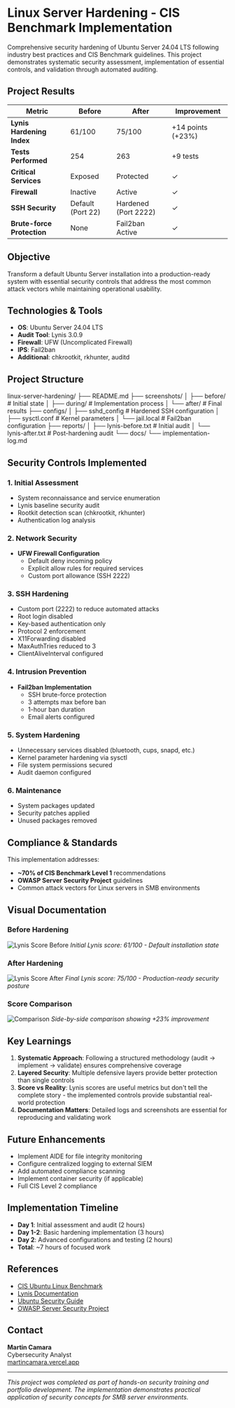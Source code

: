# Linux Server Hardening - CIS Benchmark Implementation

Comprehensive security hardening of Ubuntu Server 24.04 LTS following industry best practices and CIS Benchmark guidelines. This project demonstrates systematic security assessment, implementation of essential controls, and validation through automated auditing.

## Project Results

| Metric | Before | After | Improvement |
|--------|--------|-------|-------------|
| **Lynis Hardening Index** | 61/100 | 75/100 | +14 points (+23%) |
| **Tests Performed** | 254 | 263 | +9 tests |
| **Critical Services** | Exposed | Protected | ✓ |
| **Firewall** | Inactive | Active | ✓ |
| **SSH Security** | Default (Port 22) | Hardened (Port 2222) | ✓ |
| **Brute-force Protection** | None | Fail2ban Active | ✓ |

## Objective

Transform a default Ubuntu Server installation into a production-ready system with essential security controls that address the most common attack vectors while maintaining operational usability.

## Technologies & Tools

- **OS**: Ubuntu Server 24.04 LTS
- **Audit Tool**: Lynis 3.0.9
- **Firewall**: UFW (Uncomplicated Firewall)
- **IPS**: Fail2ban
- **Additional**: chkrootkit, rkhunter, auditd

## Project Structure

linux-server-hardening/
├── README.md
├── screenshots/
│   ├── before/          # Initial state
│   ├── during/          # Implementation process
│   └── after/           # Final results
├── configs/
│   ├── sshd_config      # Hardened SSH configuration
│   ├── sysctl.conf      # Kernel parameters
│   └── jail.local       # Fail2ban configuration
├── reports/
│   ├── lynis-before.txt # Initial audit
│   └── lynis-after.txt  # Post-hardening audit
└── docs/
└── implementation-log.md

## Security Controls Implemented

### 1. Initial Assessment
- System reconnaissance and service enumeration
- Lynis baseline security audit
- Rootkit detection scan (chkrootkit, rkhunter)
- Authentication log analysis

### 2. Network Security
- **UFW Firewall Configuration**
  - Default deny incoming policy
  - Explicit allow rules for required services
  - Custom port allowance (SSH 2222)
  
### 3. SSH Hardening
- Custom port (2222) to reduce automated attacks
- Root login disabled
- Key-based authentication only
- Protocol 2 enforcement
- X11Forwarding disabled
- MaxAuthTries reduced to 3
- ClientAliveInterval configured

### 4. Intrusion Prevention
- **Fail2ban Implementation**
  - SSH brute-force protection
  - 3 attempts max before ban
  - 1-hour ban duration
  - Email alerts configured

### 5. System Hardening
- Unnecessary services disabled (bluetooth, cups, snapd, etc.)
- Kernel parameter hardening via sysctl
- File system permissions secured
- Audit daemon configured

### 6. Maintenance
- System packages updated
- Security patches applied
- Unused packages removed

## Compliance & Standards

This implementation addresses:
- **~70% of CIS Benchmark Level 1** recommendations
- **OWASP Server Security Project** guidelines
- Common attack vectors for Linux servers in SMB environments

## Visual Documentation

### Before Hardening
![Lynis Score Before](screenshots/before/lynis-61-score.png)
*Initial Lynis score: 61/100 - Default installation state*

### After Hardening
![Lynis Score After](screenshots/after/lynis-post.png)
*Final Lynis score: 75/100 - Production-ready security posture*

### Score Comparison
![Comparison](screenshots/after/comparison-index-lynis.png)
*Side-by-side comparison showing +23% improvement*

## Key Learnings

1. **Systematic Approach**: Following a structured methodology (audit → implement → validate) ensures comprehensive coverage
2. **Layered Security**: Multiple defensive layers provide better protection than single controls
3. **Score vs Reality**: Lynis scores are useful metrics but don't tell the complete story - the implemented controls provide substantial real-world protection
4. **Documentation Matters**: Detailed logs and screenshots are essential for reproducing and validating work

## Future Enhancements

- Implement AIDE for file integrity monitoring
- Configure centralized logging to external SIEM
- Add automated compliance scanning
- Implement container security (if applicable)
- Full CIS Level 2 compliance

## Implementation Timeline

- **Day 1**: Initial assessment and audit (2 hours)
- **Day 1-2**: Basic hardening implementation (3 hours)
- **Day 2**: Advanced configurations and testing (2 hours)
- **Total**: ~7 hours of focused work

## References

- [CIS Ubuntu Linux Benchmark](https://www.cisecurity.org/benchmark/ubuntu_linux)
- [Lynis Documentation](https://cisofy.com/lynis/)
- [Ubuntu Security Guide](https://ubuntu.com/security)
- [OWASP Server Security Project](https://owasp.org/)

## Contact

**Martin Camara**  
Cybersecurity Analyst  
[martincamara.vercel.app](https://martincamara.vercel.app)

---

*This project was completed as part of hands-on security training and portfolio development. The implementation demonstrates practical application of security concepts for SMB server environments.*